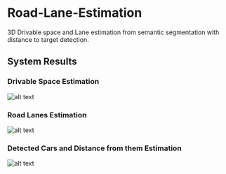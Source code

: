 # Road-Lane-Estimation
3D Drivable space and Lane estimation from semantic segmentation with distance to target detection.

## System Results
### Drivable Space Estimation
![alt text](https://github.com/NekSfyris/Road-and-Lane-Estimation/blob/master/results/0.png)

### Road Lanes Estimation
![alt text](https://github.com/NekSfyris/Road-and-Lane-Estimation/blob/master/results/1.png)

### Detected Cars and Distance from them Estimation 
![alt text](https://github.com/NekSfyris/Road-and-Lane-Estimation/blob/master/results/2.png)
